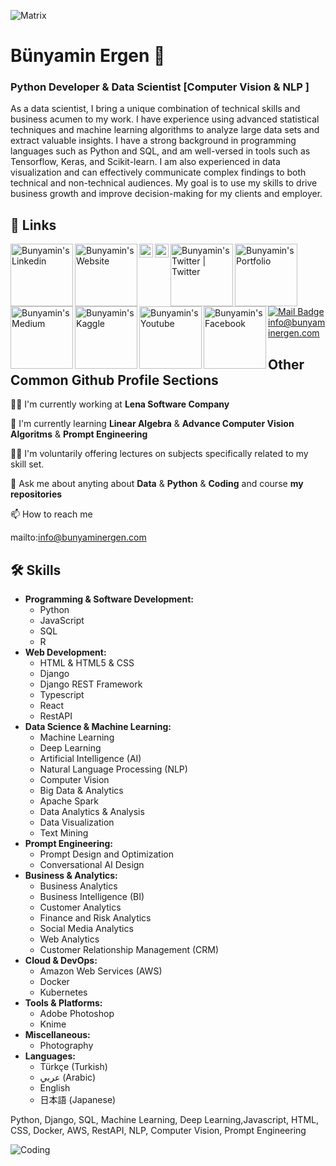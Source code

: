 ![Matrix](https://raw.githubusercontent.com/bunyaminergen/bunyaminergen/master/img/matrix.svg)

# Bünyamin Ergen 👋 
### Python Developer & Data Scientist [Computer Vision & NLP ]

As a data scientist, I bring a unique combination of technical skills and business acumen to my work. I have experience using advanced statistical techniques and machine learning algorithms to analyze large data sets and extract valuable insights. I have a strong background in programming languages such as Python and SQL, and am well-versed in tools such as Tensorflow, Keras, and Scikit-learn. I am also experienced in data visualization and can effectively communicate complex findings to both technical and non-technical audiences. My goal is to use my skills to drive business growth and improve decision-making for my clients and employer.

## 🔗 Links


<a href="https://www.linkedin.com/in/bunyaminergen/">
  <img align="left" alt="Bunyamin's Linkedin" width="100px" src="https://raw.githubusercontent.com/hussainweb/hussainweb/main/icons/linkedin.png" />
</a>

<a href="https://bunyaminergen.com/">
  <img align="left" alt="Bunyamin's Website" width="100px" src="https://img.shields.io/badge/-Website-green?style=flat-square&logo=google-chrome&logoColor=white&link=website-link&style=for-the-badge" />
</a>

<a href="https://www.instagram.com/bunyaminergen/">
  <img align="left" alt="Bunyamin's Instagram" width="22px" src="https://raw.githubusercontent.com/hussainweb/hussainweb/main/icons/instagram.png" />
 
 </a>
<a href="https://discord.gg/236223041086947338">
  <img align="left" alt="Bunyamin's Discord" width="22px" src="https://raw.githubusercontent.com/bunyaminergen/bunyaminergen/master/img/discord1.svg" />
</a>
<a href="https://twitter.com/bunyaminnergen">
  <img align="left" alt="Bunyamin's Twitter | Twitter" width="100px" src="https://raw.githubusercontent.com/hussainweb/hussainweb/main/icons/twitter.png" />
</a>

<a href="https://bunyaminergen.github.io/">
  <img align="left" alt="Bunyamin's Portfolio" width="100px" src="https://img.shields.io/badge/my_portfolio-000?style=for-the-badge&logo=ko-fi&logoColor=white" />
</a>

<a href="https://medium.com/@bunyaminergen">
  <img align="left" alt="Bunyamin's Medium" width="100px" src="https://img.shields.io/badge/-Medium-black?style=flat-square&logo=medium&logoColor=white&link=medium-link&style=for-the-badge" />
</a>

<a href="https://www.kaggle.com/bunyaminergen">
  <img align="left" alt="Bunyamin's Kaggle" width="100px" src="https://img.shields.io/badge/-Kaggle-blue?style=flat-square&logo=kaggle&logoColor=white&link=kaggle-link&style=for-the-badge" />
</a>

<a href="https://www.youtube.com/bunyaminergen">
  <img align="left" alt="Bunyamin's Youtube" width="100px" src="https://img.shields.io/badge/-YouTube-red?style=flat-square&logo=youtube&logoColor=white&link=youtube-link&style=for-the-badge&logoWidth=30" />
</a>

<a href="https://www.facebook.com/bunyaminnergen">
  <img align="left" alt="Bunyamin's Facebook" width="100px" src="https://img.shields.io/badge/-Facebook-blue?style=flat-square&logo=facebook&logoColor=white&link=facebook-link&style=for-the-badge&logoWidth=30&logoHeight=30" />
</a>




[![Mail Badge](https://img.shields.io/badge/-Mail-0078D4?style=flat-square&logo=microsoft-outlook&logoColor=white&link=mailto:mail-address&style=for-the-badge)](mailto:info@bunyaminergen.com) info@bunyaminergen.com

## Other Common Github Profile Sections
👩‍💻 I'm currently working at **Lena Software Company**

🧠 I'm currently learning **Linear Algebra** &  **Advance Computer Vision Algoritms** & **Prompt Engineering**

👨‍🏫 I'm voluntarily offering lectures on subjects specifically related to my skill set.

💬 Ask me about anyting about **Data** & **Python** & **Coding** and course **my repositories**

📫 How to reach me

mailto:info@bunyaminergen.com

## 🛠 Skills

- **Programming & Software Development:**
  - Python
  - JavaScript
  - SQL
  - R
- **Web Development:**
  - HTML & HTML5 & CSS
  - Django
  - Django REST Framework
  - Typescript
  - React
  - RestAPI
- **Data Science & Machine Learning:**
  - Machine Learning
  - Deep Learning
  - Artificial Intelligence (AI)
  - Natural Language Processing (NLP)
  - Computer Vision
  - Big Data & Analytics
  - Apache Spark
  - Data Analytics & Analysis
  - Data Visualization
  - Text Mining
- **Prompt Engineering:**
  - Prompt Design and Optimization
  - Conversational AI Design
- **Business & Analytics:**
   - Business Analytics
   - Business Intelligence (BI)
   - Customer Analytics
   - Finance and Risk Analytics
   - Social Media Analytics
   - Web Analytics
   - Customer Relationship Management (CRM)
- **Cloud & DevOps:**
   - Amazon Web Services (AWS)
   - Docker
   - Kubernetes
- **Tools & Platforms:**
   - Adobe Photoshop
   - Knime
- **Miscellaneous:**
   - Photography
- **Languages:**
  - Türkçe (Turkish)
  - عربي (Arabic)
  - English
  - 日本語 (Japanese)


Python, Django, SQL, Machine Learning, Deep Learning,Javascript, HTML, CSS, Docker, AWS, RestAPI, NLP, Computer Vision, Prompt Engineering



![Coding](https://github.com/bunyaminergen/bunyaminergen/blob/ef88835ff47f90ab7e7cd7c6d3192b8520b776df/img/coding.gif)

